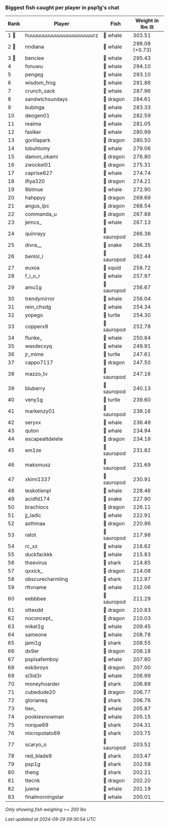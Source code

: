 ### Biggest fish caught per player in psp1g's chat
| Rank | Player | Fish | Weight in lbs ⚖️ |
|------|--------|-----------|---------|
| 1 🥇  | huuuuuuuuuuuuuuuuuuuuuurz | 🐳 whale | 303.51 |
| 2 🥈  | nndiana | 🐳 whale | 298.08 (+0.73) |
| 3 🥉  | benciee | 🐳 whale | 295.43 |
| 4  | fonuwu | 🐳 whale | 294.10 |
| 5  | pengeg | 🐳 whale | 293.10 |
| 6  | wisdom_frog | 🐳 whale | 291.86 |
| 7  | crunch_sack | 🐳 whale | 287.96 |
| 8  | sandwichsundays | 🐉 dragon | 284.61 |
| 9  | bubinga | 🐳 whale | 283.33 |
| 10  | deogen01 | 🐳 whale | 282.59 |
| 11  | reaima | 🐳 whale | 281.05 |
| 12  | faslker | 🐳 whale | 280.99 |
| 13  | gorillapark | 🐉 dragon | 280.50 |
| 14  | lobuhtomy | 🐳 whale | 279.06 |
| 15  | damon_okami | 🐉 dragon | 276.80 |
| 16  | zwockel01 | 🐉 dragon | 275.31 |
| 17  | caprise627 | 🐳 whale | 274.74 |
| 18  | iflya320 | 🐉 dragon | 274.21 |
| 19  | 6blmue | 🐳 whale | 272.90 |
| 20  | hahppyy | 🐉 dragon | 269.69 |
| 21  | angus_lpc | 🐉 dragon | 268.54 |
| 22  | commanda_u | 🐉 dragon | 267.88 |
| 23  | jemcs_ | 🐳 whale | 267.13 |
| 24  | quinrayy | 🦕 sauropod | 266.36 |
| 25  | divra__ | 🐍 snake | 266.35 |
| 26  | benlol_l | 🦕 sauropod | 262.44 |
| 27  | euxoa | 🦑 squid | 258.72 |
| 28  | f_i_o_r | 🐳 whale | 257.97 |
| 29  | amu1g | 🦕 sauropod | 256.67 |
| 30  | trendymirror | 🐳 whale | 256.04 |
| 31  | rein_chsdg | 🐳 whale | 254.34 |
| 32  | yopego | 🐢 turtle | 254.30 |
| 33  | copperx9 | 🦕 sauropod | 252.78 |
| 34  | flunke_ | 🐳 whale | 250.84 |
| 35  | wasdecxyq | 🐳 whale | 249.91 |
| 36  | jr_mime | 🐢 turtle | 247.61 |
| 37  | cappo7117 | 🐉 dragon | 247.50 |
| 38  | mazzo_tv | 🦕 sauropod | 247.16 |
| 39  | bluberry | 🦕 sauropod | 240.13 |
| 40  | veny1g | 🐢 turtle | 239.60 |
| 41  | markenzy01 | 🦕 sauropod | 238.16 |
| 42  | seryxx | 🐳 whale | 236.49 |
| 43  | quton | 🐳 whale | 234.94 |
| 44  | escapealtdelete | 🐉 dragon | 234.19 |
| 45  | em1ze | 🦕 sauropod | 231.82 |
| 46  | maksmusz | 🦕 sauropod | 231.69 |
| 47  | xkimi1337 | 🦕 sauropod | 230.91 |
| 48  | teskotienpl | 🐳 whale | 228.46 |
| 49  | acidfd174 | 🐍 snake | 227.90 |
| 50  | brachiocs | 🐉 dragon | 226.11 |
| 51  | jj_ladic | 🐳 whale | 222.91 |
| 52  | asthmaa | 🐉 dragon | 220.96 |
| 53  | ratot | 🦕 sauropod | 217.98 |
| 54  | rc_xz | 🐳 whale | 216.62 |
| 55  | duckfackkk | 🐳 whale | 215.83 |
| 56  | theevirus | 🦈 shark | 214.85 |
| 57  | qxxick_ | 🐉 dragon | 214.08 |
| 58  | obscurecharmling | 🦈 shark | 212.97 |
| 59  | rttvname | 🐳 whale | 212.06 |
| 60  | eebbbee | 🦕 sauropod | 211.29 |
| 61  | ottexdd | 🐉 dragon | 210.83 |
| 62  | noconcept_ | 🐉 dragon | 210.03 |
| 63  | mikel1g | 🐳 whale | 209.45 |
| 64  | sameone | 🐳 whale | 208.78 |
| 65  | jami1g | 🦈 shark | 208.55 |
| 66  | dx9er | 🐉 dragon | 208.18 |
| 67  | pspisafemboy | 🐳 whale | 207.80 |
| 68  | eskibroyo | 🐉 dragon | 207.00 |
| 69  | sl3id3r | 🐳 whale | 206.99 |
| 70  | moneyhoarder | 🦈 shark | 206.89 |
| 71  | cubedude20 | 🐉 dragon | 206.77 |
| 72  | glorianeq | 🦈 shark | 206.76 |
| 73  | tien_ | 🐳 whale | 205.87 |
| 74  | pookiesnowman | 🐳 whale | 205.15 |
| 75  | norque69 | 🦈 shark | 204.31 |
| 76  | micropotato69 | 🦈 shark | 203.75 |
| 77  | scaryo_o | 🦕 sauropod | 203.52 |
| 78  | red_blade9 | 🦈 shark | 203.47 |
| 79  | psp1g | 🦈 shark | 202.59 |
| 80  | theng | 🦈 shark | 202.21 |
| 81  | ttecnk | 🐉 dragon | 202.20 |
| 82  | juwna | 🐳 whale | 201.19 |
| 83  | finalmorningstar | 🐳 whale | 200.01 |

_Only showing fish weighing >= 200 lbs_

_Last updated at 2024-09-29 09:30:54 UTC_